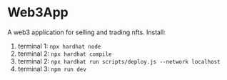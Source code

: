 # Web3App
A web3 application for selling and trading nfts.
Install:
1) terminal 1: `npx hardhat node`
2) terminal 2: `npx hardhat compile`
3) terminal 2: `npx hardhat run scripts/deploy.js --network localhost`
4) terminal 3: `npm run dev`
